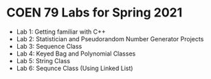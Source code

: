 # COEN 79 Labs for Spring 2021
- Lab 1: Getting familiar with C++
- Lab 2: Statistician and Pseudorandom Number Generator Projects
- Lab 3: Sequence Class
- Lab 4: Keyed Bag and Polynomial Classes
- Lab 5: String Class
- Lab 6: Sequnce Class (Using Linked List)